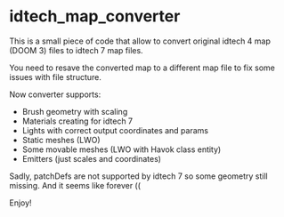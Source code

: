 # idtech_map_converter

This is a small piece of code that allow to convert original idtech 4 map (DOOM 3) files to idtech 7 map files.

You need to resave the converted map to a different map file to fix some issues with file structure.

Now converter supports:
- Brush geometry with scaling
- Materials creating for idtech 7
- Lights with correct output coordinates and params
- Static meshes (LWO)
- Some movable meshes (LWO with Havok class entity)
- Emitters (just scales and coordinates)

Sadly, patchDefs are not supported by idtech 7 so some geometry still missing. And it seems like forever ((

Enjoy!

